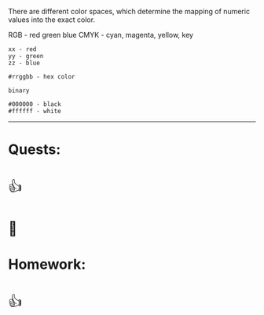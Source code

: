There are different color spaces, which determine the mapping of numeric values into the exact color.

RGB - red green blue
CMYK - cyan, magenta, yellow, key

```
xx - red
yy - green
zz - blue

#rrggbb - hex color

binary

#000000 - black
#ffffff - white
```



---
# Quests:
# <span style="font-weight: normal">👍</span>
# <span style="font-weight: normal">🏅️</span>

# Homework:
# <span style="font-weight: normal">👍</span>


